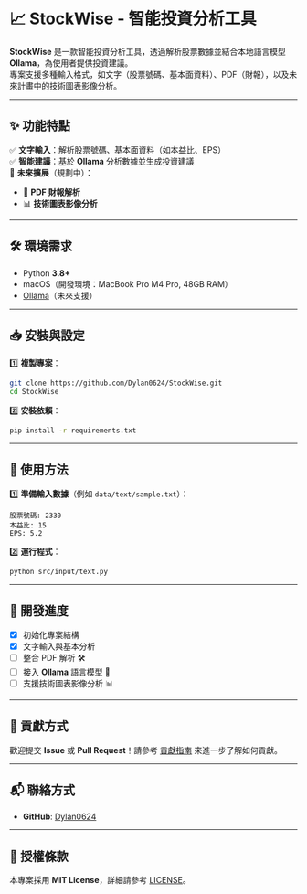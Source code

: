 # 📈 StockWise - 智能投資分析工具  

**StockWise** 是一款智能投資分析工具，透過解析股票數據並結合本地語言模型 **Ollama**，為使用者提供投資建議。  
專案支援多種輸入格式，如文字（股票號碼、基本面資料）、PDF（財報），以及未來計畫中的技術圖表影像分析。

---

## ✨ 功能特點  

✅ **文字輸入**：解析股票號碼、基本面資料（如本益比、EPS）  
✅ **智能建議**：基於 **Ollama** 分析數據並生成投資建議  
🚀 **未來擴展**（規劃中）：  
- 📄 **PDF 財報解析**  
- 📊 **技術圖表影像分析**  

---

## 🛠 環境需求  

- Python **3.8+**  
- macOS（開發環境：MacBook Pro M4 Pro, 48GB RAM）  
- [Ollama](https://ollama.com/)（未來支援）  

---

## 📥 安裝與設定  

1️⃣ **複製專案**：
```sh
git clone https://github.com/Dylan0624/StockWise.git
cd StockWise
```
  
2️⃣ **安裝依賴**：
```sh
pip install -r requirements.txt
```

---

## 🚀 使用方法  

1️⃣ **準備輸入數據**（例如 `data/text/sample.txt`）：  
```
股票號碼: 2330
本益比: 15
EPS: 5.2
```

2️⃣ **運行程式**：
```sh
python src/input/text.py
```

---

## 📌 開發進度  

- [x] 初始化專案結構  
- [x] 文字輸入與基本分析  
- [ ] 整合 PDF 解析 🛠  
- [ ] 接入 **Ollama** 語言模型 🔄  
- [ ] 支援技術圖表影像分析 📊  

---

## 🤝 貢獻方式  

歡迎提交 **Issue** 或 **Pull Request**！請參考 [貢獻指南](CONTRIBUTING.md) 來進一步了解如何貢獻。  

---

## 📬 聯絡方式  

- **GitHub**: [Dylan0624](https://github.com/Dylan0624)  

---

## 📜 授權條款  

本專案採用 **MIT License**，詳細請參考 [LICENSE](LICENSE)。

